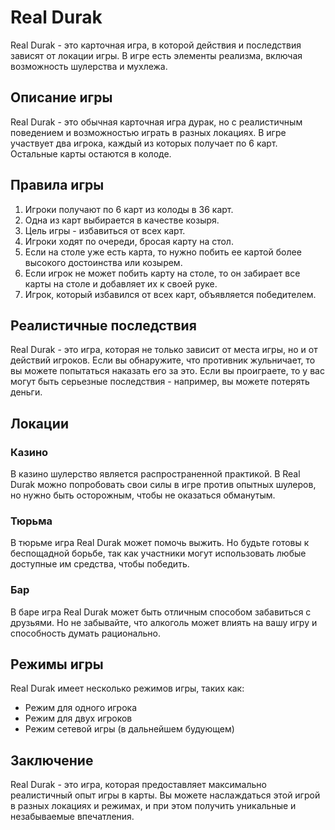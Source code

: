 # Real Durak

Real Durak - это карточная игра, в которой действия и последствия зависят от локации игры. В игре есть элементы реализма, включая возможность шулерства и мухлежа.

## Описание игры
Real Durak - это обычная карточная игра дурак, но с реалистичным поведением и возможностью играть в разных локациях. В игре участвует два игрока, каждый из которых получает по 6 карт. Остальные карты остаются в колоде.

## Правила игры

1. Игроки получают по 6 карт из колоды в 36 карт.
2. Одна из карт выбирается в качестве козыря.
3. Цель игры - избавиться от всех карт.
4. Игроки ходят по очереди, бросая карту на стол.
5. Если на столе уже есть карта, то нужно побить ее картой более высокого достоинства или козырем.
6. Если игрок не может побить карту на столе, то он забирает все карты на столе и добавляет их к своей руке.
7. Игрок, который избавился от всех карт, объявляется победителем.

## Реалистичные последствия
Real Durak - это игра, которая не только зависит от места игры, но и от действий игроков. Если вы обнаружите, что противник жульничает, то вы можете попытаться наказать его за это. Если вы проиграете, то у вас могут быть серьезные последствия - например, вы можете потерять деньги.

## Локации

### Казино
В казино шулерство является распространенной практикой. В Real Durak можно попробовать свои силы в игре против опытных шулеров, но нужно быть осторожным, чтобы не оказаться обманутым.

### Тюрьма
В тюрьме игра Real Durak может помочь выжить. Но будьте готовы к беспощадной борьбе, так как участники могут использовать любые доступные им средства, чтобы победить.

### Бар
В баре игра Real Durak может быть отличным способом забавиться с друзьями. Но не забывайте, что алкоголь может влиять на вашу игру и способность думать рационально.

## Режимы игры
Real Durak имеет несколько режимов игры, таких как:

- Режим для одного игрока
- Режим для двух игроков
- Режим сетевой игры (в дальнейшем будующем)

## Заключение
Real Durak - это игра, которая предоставляет максимально реалистичный опыт игры в карты. Вы можете наслаждаться этой игрой в разных локациях и режимах, и при этом получить уникальные и незабываемые впечатления.
